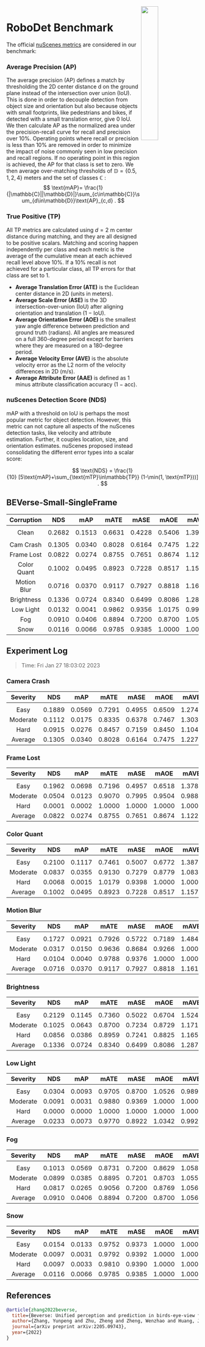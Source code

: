 <img src="F:\Research\Robust BEV Detection\Robust-BEV-Detection\docs\figs\logo2.png" align="right" width="30%">

# RoboDet Benchmark

The official [nuScenes metrics](https://www.nuscenes.org/object-detection/?externalData=all&mapData=all&modalities=Any) are considered in our benchmark:

### Average Precision (AP)

The average precision (AP) defines a match by thresholding the 2D center distance d on the ground plane instead of the intersection over union (IoU). This is done in order to decouple detection from object size and orientation but also because objects with small footprints, like pedestrians and bikes, if detected with a small translation error, give $0$ IoU.
We then calculate AP as the normalized area under the precision-recall curve for recall and precision over 10%. Operating points where recall or precision is less than $10$% are removed in order to minimize the impact of noise commonly seen in low precision and recall regions. If no operating point in this region is achieved, the AP for that class is set to zero. We then average over-matching thresholds of $\mathbb{D}=\{0.5, 1, 2, 4\}$ meters and the set of classes $\mathbb{C}$ :
$$
\text{mAP}= \frac{1}{|\mathbb{C}||\mathbb{D}|}\sum_{c\in\mathbb{C}}\sum_{d\in\mathbb{D}}\text{AP}_{c,d} .
$$

### True Positive (TP)

All TP metrics are calculated using $d=2$ m center distance during matching, and they are all designed to be positive scalars. Matching and scoring happen independently per class and each metric is the average of the cumulative mean at each achieved recall level above $10$%. If a $10$% recall is not achieved for a particular class, all TP errors for that class are set to $1$. 

- **Average Translation Error (ATE)** is the Euclidean center distance in 2D (units in meters). 
- **Average Scale Error (ASE)** is the 3D intersection-over-union (IoU) after aligning orientation and translation ($1$ − IoU).
- **Average Orientation Error (AOE)** is the smallest yaw angle difference between prediction and ground truth (radians). All angles are measured on a full $360$-degree period except for barriers where they are measured on a $180$-degree period.
- **Average Velocity Error (AVE)** is the absolute velocity error as the L2 norm of the velocity differences in 2D (m/s).
- **Average Attribute Error (AAE)** is defined as $1$ minus attribute classification accuracy ($1$ − acc).

### nuScenes Detection Score (NDS)

mAP with a threshold on IoU is perhaps the most popular metric for object detection. However, this metric can not capture all aspects of the nuScenes detection tasks, like velocity and attribute estimation. Further, it couples location, size, and orientation estimates. nuScenes proposed instead consolidating the different error types into a scalar score:

$$
\text{NDS} = \frac{1}{10} [5\text{mAP}+\sum_{\text{mTP}\in\mathbb{TP}} (1-\min(1, \text{mTP}))] .
$$


## BEVerse-Small-SingleFrame

| **Corruption** | **NDS** | **mAP** | **mATE** | **mASE** | **mAOE** | **mAVE** | **mAAE** |
| :------------: | :-----: | :-----: | :------: | :------: | :------: | :------: | :------: |
|                |         |         |          |          |          |          |          |
|     Clean      | 0.2682 | 0.1513  | 0.6631 | 0.4228 | 0.5406 | 1.3996 | 0.4483 |
|                |         |         |          |          |          |          |          |
|   Cam Crash    | 0.1305    | 0.0340    | 0.8028     | 0.6164     | 0.7475     | 1.2273     | 0.6978     |
|   Frame Lost   | 0.0822    | 0.0274    | 0.8755     | 0.7651     | 0.8674     | 1.1223     | 0.8107     |
|  Color Quant   | 0.1002    | 0.0495    | 0.8923     | 0.7228     | 0.8517     | 1.1570     | 0.7850     |
|  Motion Blur   | 0.0716    | 0.0370    | 0.9117     | 0.7927     | 0.8818     | 1.1616     | 0.8833     |
|   Brightness   | 0.1336    | 0.0724    | 0.8340     | 0.6499     | 0.8086     | 1.2874     | 0.7333     |
|   Low Light    | 0.0132    | 0.0041    | 0.9862     | 0.9356     | 1.0175     | 0.9964     | 0.9707     |
|      Fog       | 0.0910    | 0.0406    | 0.8894     | 0.7200     | 0.8700     | 1.0564     | 0.8140     |
|      Snow      | 0.0116    | 0.0066    | 0.9785     | 0.9385     | 1.0000     | 1.0000     | 1.0000     |


## Experiment Log

> Time: Fri Jan 27 18:03:02 2023


### Camera Crash

| **Severity** | **NDS** | **mAP** | **mATE** | **mASE** | **mAOE** | **mAVE** | **mAAE** |
| :----------: | :-----: | :-----: | :------: | :------: | :------: | :------: | :------: |
|              |         |         |          |          |          |          |          |
|     Easy     | 0.1889    | 0.0569    | 0.7291     | 0.4955     | 0.6509     | 1.2742     | 0.5201     |
|   Moderate   | 0.1112    | 0.0175    | 0.8335     | 0.6378     | 0.7467     | 1.3031     | 0.7570     |
|     Hard     | 0.0915    | 0.0276    | 0.8457     | 0.7159     | 0.8450     | 1.1045     | 0.8163     |
|   Average    | 0.1305    | 0.0340    | 0.8028     | 0.6164     | 0.7475     | 1.2273     | 0.6978     |


### Frame Lost

| **Severity** | **NDS** | **mAP** | **mATE** | **mASE** | **mAOE** | **mAVE** | **mAAE** |
| :----------: | :-----: | :-----: | :------: | :------: | :------: | :------: | :------: |
|              |         |         |          |          |          |          |          |
|     Easy     | 0.1962    | 0.0698    | 0.7196     | 0.4957     | 0.6518     | 1.3788     | 0.5197     |
|   Moderate   | 0.0504    | 0.0123    | 0.9070     | 0.7995     | 0.9504     | 0.9882     | 0.9123     |
|     Hard     | 0.0001    | 0.0002    | 1.0000     | 1.0000     | 1.0000     | 1.0000     | 1.0000     |
|   Average    | 0.0822    | 0.0274    | 0.8755     | 0.7651     | 0.8674     | 1.1223     | 0.8107     |


### Color Quant

| **Severity** | **NDS** | **mAP** | **mATE** | **mASE** | **mAOE** | **mAVE** | **mAAE** |
| :----------: | :-----: | :-----: | :------: | :------: | :------: | :------: | :------: |
|              |         |         |          |          |          |          |          |
|     Easy     | 0.2100    | 0.1117    | 0.7461     | 0.5007     | 0.6772     | 1.3872     | 0.5339     |
|   Moderate   | 0.0837    | 0.0355    | 0.9130     | 0.7279     | 0.8779     | 1.0838     | 0.8211     |
|     Hard     | 0.0068    | 0.0015    | 1.0179     | 0.9398     | 1.0000     | 1.0000     | 1.0000     |
|   Average    | 0.1002    | 0.0495    | 0.8923     | 0.7228     | 0.8517     | 1.1570     | 0.7850     |


### Motion Blur

| **Severity** | **NDS** | **mAP** | **mATE** | **mASE** | **mAOE** | **mAVE** | **mAAE** |
| :----------: | :-----: | :-----: | :------: | :------: | :------: | :------: | :------: |
|              |         |         |          |          |          |          |          |
|     Easy     | 0.1727    | 0.0921    | 0.7926     | 0.5722     | 0.7189     | 1.4848     | 0.6500     |
|   Moderate   | 0.0317    | 0.0150    | 0.9636     | 0.8684     | 0.9266     | 1.0000     | 1.0000     |
|     Hard     | 0.0104    | 0.0040    | 0.9788     | 0.9376     | 1.0000     | 1.0000     | 1.0000     |
|   Average    | 0.0716    | 0.0370    | 0.9117     | 0.7927     | 0.8818     | 1.1616     | 0.8833     |


### Brightness

| **Severity** | **NDS** | **mAP** | **mATE** | **mASE** | **mAOE** | **mAVE** | **mAAE** |
| :----------: | :-----: | :-----: | :------: | :------: | :------: | :------: | :------: |
|              |         |         |          |          |          |          |          |
|     Easy     | 0.2129    | 0.1145    | 0.7360     | 0.5022     | 0.6704     | 1.5247     | 0.5351     |
|   Moderate   | 0.1025    | 0.0643    | 0.8700     | 0.7234     | 0.8729     | 1.1718     | 0.8306     |
|     Hard     | 0.0856    | 0.0386    | 0.8959     | 0.7241     | 0.8825     | 1.1658     | 0.8342     |
|   Average    | 0.1336    | 0.0724    | 0.8340     | 0.6499     | 0.8086     | 1.2874     | 0.7333     |


### Low Light

| **Severity** | **NDS** | **mAP** | **mATE** | **mASE** | **mAOE** | **mAVE** | **mAAE** |
| :----------: | :-----: | :-----: | :------: | :------: | :------: | :------: | :------: |
|              |         |         |          |          |          |          |          |
|     Easy     | 0.0304    | 0.0093    | 0.9705     | 0.8700     | 1.0526     | 0.9892     | 0.9122     |
|   Moderate   | 0.0091    | 0.0031    | 0.9880     | 0.9369     | 1.0000     | 1.0000     | 1.0000     |
|     Hard     | 0.0000    | 0.0000    | 1.0000     | 1.0000     | 1.0000     | 1.0000     | 1.0000     |
|   Average    | 0.0233    | 0.0073    | 0.9770     | 0.8922     | 1.0342     | 0.9924     | 0.9416     |


### Fog

| **Severity** | **NDS** | **mAP** | **mATE** | **mASE** | **mAOE** | **mAVE** | **mAAE** |
| :----------: | :-----: | :-----: | :------: | :------: | :------: | :------: | :------: |
|              |         |         |          |          |          |          |          |
|     Easy     | 0.1013    | 0.0569    | 0.8731     | 0.7200     | 0.8629     | 1.0581     | 0.8156     |
|   Moderate   | 0.0899    | 0.0385    | 0.8895     | 0.7201     | 0.8703     | 1.0551     | 0.8135     |
|     Hard     | 0.0817    | 0.0265    | 0.9056     | 0.7200     | 0.8769     | 1.0560     | 0.8129     |
|   Average    | 0.0910    | 0.0406    | 0.8894     | 0.7200     | 0.8700     | 1.0564     | 0.8140     |


### Snow

| **Severity** | **NDS** | **mAP** | **mATE** | **mASE** | **mAOE** | **mAVE** | **mAAE** |
| :----------: | :-----: | :-----: | :------: | :------: | :------: | :------: | :------: |
|              |         |         |          |          |          |          |          |
|     Easy     | 0.0154    | 0.0133    | 0.9752     | 0.9373     | 1.0000     | 1.0000     | 1.0000     |
|   Moderate   | 0.0097    | 0.0031    | 0.9792     | 0.9392     | 1.0000     | 1.0000     | 1.0000     |
|     Hard     | 0.0097    | 0.0033    | 0.9810     | 0.9390     | 1.0000     | 1.0000     | 1.0000     |
|   Average    | 0.0116    | 0.0066    | 0.9785     | 0.9385     | 1.0000     | 1.0000     | 1.0000     |



## References

```bib
@article{zhang2022beverse,
  title={Beverse: Unified perception and prediction in birds-eye-view for vision-centric autonomous driving},
  author={Zhang, Yunpeng and Zhu, Zheng and Zheng, Wenzhao and Huang, Junjie and Huang, Guan and Zhou, Jie and Lu, Jiwen},
  journal={arXiv preprint arXiv:2205.09743},
  year={2022}
}
```